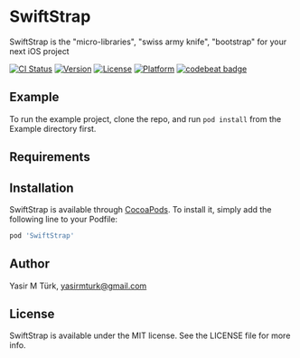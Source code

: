 # SwiftStrap

SwiftStrap is the "micro-libraries", "swiss army knife", "bootstrap" for your next iOS project

[![CI Status](https://img.shields.io/travis/yasirmturk/SwiftStrap.svg?style=flat)](https://travis-ci.org/yasirmturk/SwiftStrap)
[![Version](https://img.shields.io/cocoapods/v/SwiftStrap.svg?style=flat)](https://cocoapods.org/pods/SwiftStrap)
[![License](https://img.shields.io/cocoapods/l/SwiftStrap.svg?style=flat)](https://cocoapods.org/pods/SwiftStrap)
[![Platform](https://img.shields.io/cocoapods/p/SwiftStrap.svg?style=flat)](https://cocoapods.org/pods/SwiftStrap)
[![codebeat badge](https://codebeat.co/badges/92daed6b-fbba-40e7-bde0-8b92d63458d7)](https://codebeat.co/projects/github-com-yasirmturk-swiftstrap-master)

## Example

To run the example project, clone the repo, and run `pod install` from the Example directory first.

## Requirements

## Installation

SwiftStrap is available through [CocoaPods](https://cocoapods.org). To install
it, simply add the following line to your Podfile:

```ruby
pod 'SwiftStrap'
```

## Author

Yasir M Türk, yasirmturk@gmail.com

## License

SwiftStrap is available under the MIT license. See the LICENSE file for more info.
